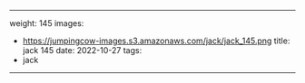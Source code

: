 
---
weight: 145
images:
- https://jumpingcow-images.s3.amazonaws.com/jack/jack_145.png
title: jack 145
date: 2022-10-27
tags:
- jack
---
